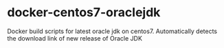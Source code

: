 # docker-centos7-oraclejdk
Docker build scripts for latest oracle jdk on centos7. Automatically detects the download link of new release of Oracle JDK
